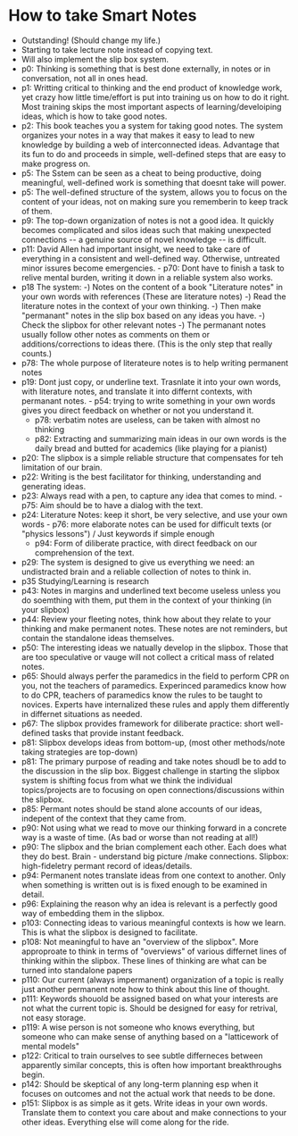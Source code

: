 # How to take Smart Notes
  - Outstanding!  (Should change my life.)
  - Starting to take lecture note instead of copying text.
  - Will also implement the slip box system.
  - p0: Thinking is something that is best done externally, in notes or in conversation, not all in ones head.
  - p1: Writting critical to thinking and the end product of knowledge work, yet crazy how little time/effort is put into training us on how to do it right. Most training skips the most important aspects of learning/develoiping ideas, which is how to take good notes.
  - p2: This book teaches you a system for taking good notes. The system organizes your notes in a way that makes it easy to lead to new knowledge by building a web of interconnected ideas. Advantage that its fun to do and proceeds in simple, well-defined steps that are easy to make progress on.
  - p5: The Sstem can be seen as a cheat to being productive, doing meaningful, well-defined work is something that doesnt take will power.
  - p5: The well-defined structure of the system, allows you to focus on the content of your ideas, not on making sure you rememberin to keep track of them.
  - p9: The top-down organization of notes is not a good idea. It quickly becomes complicated and silos ideas such that making unexpected connections -- a genuine source of novel knowledge -- is difficult.
  - p11: David Allen had important insight, we need to take care of everything in a consistent and well-defined way. Otherwise, untreated minor issures become emergencies.
        - p70: Dont have to finish a task to relive mental burden, writing it down in a reliable system also works.
  - p18 The system:
    	 -) Notes on the content of a book "Literature notes" in your own words with references (These are literature notes) 
	 -) Read the literature notes in the context of your own thinking. 
	 -) Then make "permanant" notes in the slip box based on any ideas you have.
	 -) Check the slipbox for other relevant notes
         -) The permanant notes usually follow other notes as comments on them or additions/corrections to ideas there. (This is the only step that really counts.)
  - p78: The whole purpose of literateure notes is to help writing permanent notes
  - p19: Dont just copy, or underline text. Trasnlate it into your own words, with literature notes, and translate it into differnt contexts, with permanant notes.
     	 - p54: trying to write something in your own words gives you direct feedback on whether or not you understand it.
	 - p78: verbatim notes are useless, can be taken with almost no thinking
	 - p82: Extracting and summarizing main ideas in our own words is the daily bread and butted for academics (like playing for a pianist)
  - p20: The slipbox is a simple reliable structure that compensates for teh limitation of our brain.
  - p22: Writing is the best facilitator for thinking, understanding and generating ideas.
  - p23: Always read with a pen, to capture any idea that comes to mind.
         - p75: Aim should be to have a dialog with the text.
  - p24: Literature Notes: keep it short, be very selective, and use your own words
         - p76: more elaborate notes can be used for difficult texts (or "physics lessons") / Just keywords if simple enough
	 - p94: Form of diliberate practice, with direct feedback on our comprehension of the text.
  - p29: The system is designed to give us everything we need: an undistracted brain and a reliable collection of notes to think in.
  - p35  Studying/Learning is research
  - p43: Notes in margins and underlined text become useless unless you do soemthing with them, put them in the context of your thinking (in your slipbox)
  - p44: Review your fleeting notes, think how about they relate to your thinking  and make permanent notes. These notes are not reminders, but contain the standalone ideas themselves.
  - p50: The interesting ideas we natually develop in the slipbox. Those that are too speculative or vauge will not collect a critical mass of related notes.
  - p65: Should always perfer the paramedics in the field to perform CPR on you, not the teachers of paramedics. Experinced paramedics know how to do CPR, teachers of paramedics know the rules to be taught to novices.  Experts have internalized these rules and apply them differently in differnet situations as needed.
  - p67: The slipbox provides framework for diliberate practice: short well-defined tasks that provide instant feedback.
  - p81: Slipbox develops ideas from bottom-up, (most other methods/note taking strategies are top-down)
  - p81: The primary purpose of reading and take notes shoudl be to add to the discussion in the slip box. Biggest challenge in starting the slipbox system is shifting focus from what we think the individual topics/projects are to focusing on open connections/discussions within the slipbox.
  - p85: Permant notes should be stand alone accounts of our ideas, indepent of the context that they came from.
  - p90: Not using what we read to move our thinking forward in a concrete way is a waste of time. (As bad or worse than not reading at all!)
  - p90: The slipbox and the brian complement each other. Each does what they do best. Brain - understand big picture /make connections. Slipbox: high-fideletry permant record of ideas/details.
  - p94: Permanent notes translate ideas from one context to another. Only when something is written out is is fixed enough to be examined in detail.
  - p96: Explaining the reason why an idea is relevant is a perfectly good way of embedding them in the slipbox.
  - p103: Connecting ideas to various meaningful contexts is how we learn. This is what the slipbox is designed to facilitate.
  - p108: Not meaningful to have an "overview of the slipbox". More approproate to think in terms of "overviews" of various differnet lines of thinking within the slipbox.
          These lines of thinking are what can be turned into standalone papers
  - p110: Our current (always impermanent) organization of a topic is really just another permanent note how to think about this line of thought.
  - p111: Keywords shouold be assigned based on what your interests are not what the current topic is. Should be designed for easy for retrival, not easy storage.
  - p119: A wise person is not someone who knows everything, but someone who can make sense of anything based on a "latticework of mental models"
  - p122: Critical to train ourselves to see subtle differneces between apparently similar concepts, this is often how important breakthroughs begin.
  - p142: Should be skeptical of any long-term planning esp when it focuses on outcomes and not the actual work that needs to be done.
  - p151: Slipbox is as simple as it gets.  Write ideas in your own words. Translate them to context you care about and make connections to your other ideas. Everything else will come along for the ride.